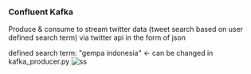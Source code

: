 ### Confluent Kafka 
Produce & consume to stream twitter data (tweet search based on user defined search term) via twitter api in the form of json

defined search term: "gempa indonesia" <- can be changed in kafka_producer.py
![ss](https://github.com/jimbopls/Data-Fellowship-8-Suryo/blob/main/PracticeCase7/control_center.png)
